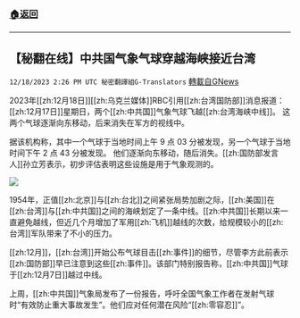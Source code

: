 ###  [:house:返回](README.md)
---


## 【秘翻在线】中共国气象气球穿越海峡接近台湾
`12/18/2023 2:26 PM UTC 秘密翻譯組G-Translators` [轉載自GNews](https://gnews.org/articles/2124698)

2023年[[zh:12月18日]][[zh:乌克兰媒体]]RBC引用[[zh:台湾国防部]]消息报道：[[zh:12月17日]]星期日，两个[[zh:中共国]]气象气球飞越[[zh:台湾海峡中线]]。 这两个气球逐渐向东移动，后来消失在军方的视线中。

据该机构称，其中一个气球于当地时间上午 9 点 03 分被发现，另一个气球于当地时间下午 2 点 43 分被发现。 他们逐渐向东移动，随后消失。[[zh:国防部发言人]]孙立芳表示，初步评估表明这些设施是用于气象观测的。


![](ipfs://QmZmnQmVuK7YTEP6bhEkHf2KhWuevXeAEAtXxm5zQC57dR?.png)


1954年，正值[[zh:北京]]与[[zh:台北]]之间紧张局势加剧之际，[[zh:美国]]在[[zh:台湾]]与[[zh:中共国]]之间的海峡划定了一条中线。[[zh:中共国]]长期以来一直避免越线，但近几个月增加了军用[[zh:飞机]]越线的次数，给规模较小的[[zh:台湾]]军队带来了不小的压力。

[[zh:12月]]，[[zh:台湾]]开始公布气球目击[[zh:事件]]的细节，尽管李方此前表示[[zh:国防部]]早已注意到这些[[zh:事件]]。该部门特别报告称，[[zh:中共国]]气球于[[zh:12月7日]]越过中线。

上周，[[zh:中共国]]气象局发布了一份报告，呼吁全国气象工作者在发射气球时“有效防止重大事故发生”。他们应对任何潜在风险“[[zh:零容忍]]”。
